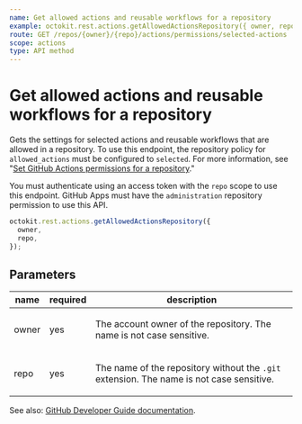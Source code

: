 ```yaml
---
name: Get allowed actions and reusable workflows for a repository
example: octokit.rest.actions.getAllowedActionsRepository({ owner, repo })
route: GET /repos/{owner}/{repo}/actions/permissions/selected-actions
scope: actions
type: API method
---
```


# Get allowed actions and reusable workflows for a repository

Gets the settings for selected actions and reusable workflows that are allowed in a repository. To use this endpoint, the repository policy for `allowed_actions` must be configured to `selected`. For more information, see "[Set GitHub Actions permissions for a repository](#set-github-actions-permissions-for-a-repository)."

You must authenticate using an access token with the `repo` scope to use this endpoint. GitHub Apps must have the `administration` repository permission to use this API.

```js
octokit.rest.actions.getAllowedActionsRepository({
  owner,
  repo,
});
```

## Parameters

<table>
  <thead>
    <tr>
      <th>name</th>
      <th>required</th>
      <th>description</th>
    </tr>
  </thead>
  <tbody>
    <tr><td>owner</td><td>yes</td><td>

The account owner of the repository. The name is not case sensitive.

</td></tr>
<tr><td>repo</td><td>yes</td><td>

The name of the repository without the `.git` extension. The name is not case sensitive.

</td></tr>
  </tbody>
</table>

See also: [GitHub Developer Guide documentation](https://docs.github.com/rest/actions/permissions#get-allowed-actions-and-reusable-workflows-for-a-repository).
